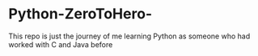 # Python-ZeroToHero-
This repo is just the journey of me learning Python as someone who had worked with C and Java before
